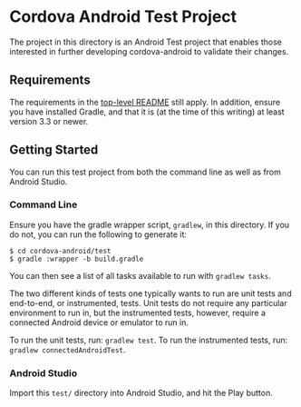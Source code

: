 <!--
#
# Licensed to the Apache Software Foundation (ASF) under one
# or more contributor license agreements.  See the NOTICE file
# distributed with this work for additional information
# regarding copyright ownership.  The ASF licenses this file
# to you under the Apache License, Version 2.0 (the
# "License"); you may not use this file except in compliance
# with the License.  You may obtain a copy of the License at
#
# http://www.apache.org/licenses/LICENSE-2.0
#
# Unless required by applicable law or agreed to in writing,
# software distributed under the License is distributed on an
# "AS IS" BASIS, WITHOUT WARRANTIES OR CONDITIONS OF ANY
#  KIND, either express or implied.  See the License for the
# specific language governing permissions and limitations
# under the License.
#
-->

# Cordova Android Test Project

The project in this directory is an Android Test project that enables those
interested in further developing cordova-android to validate their changes.

## Requirements

The requirements in the [top-level README](../README.md) still apply. In
addition, ensure you have installed Gradle, and that it is (at the time of this
writing) at least version 3.3 or newer.

## Getting Started

You can run this test project from both the command line as well as from
Android Studio.

### Command Line

Ensure you have the gradle wrapper script, `gradlew`, in this directory. If
you do not, you can run the following to generate it:

    $ cd cordova-android/test
    $ gradle :wrapper -b build.gradle

You can then see a list of all tasks available to run with `gradlew tasks`.

The two different kinds of tests one typically wants to run are unit tests and
end-to-end, or instrumented, tests. Unit tests do not require any particular
environment to run in, but the instrumented tests, however, require a connected
Android device or emulator to run in.

To run the unit tests, run: `gradlew test`.
To run the instrumented tests, run: `gradlew connectedAndroidTest`.

### Android Studio

Import this `test/` directory into Android Studio, and hit the Play button.
